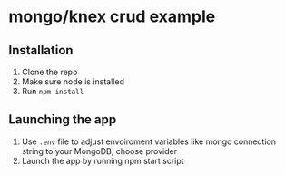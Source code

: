 # mongo/knex crud example

## Installation
1. Clone the repo
2. Make sure node is installed 
3. Run `npm install`

## Launching the app
1. Use `.env` file to adjust envoiroment variables like mongo connection string to your MongoDB, choose provider 
3. Launch the app by running npm start script


